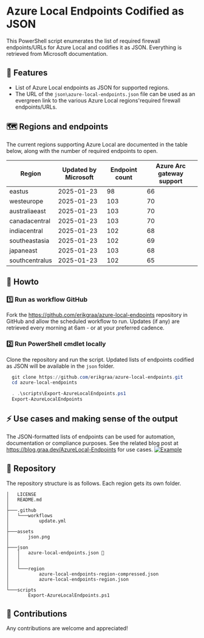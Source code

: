 # Azure Local Endpoints Codified as JSON

This PowerShell script enumerates the list of required firewall endpoints/URLs for Azure Local and codifies it as JSON. Everything is retrieved from Microsoft documentation.

## 🚀 Features

- List of Azure Local endpoints as JSON for supported regions.
- The URL of the `json\azure-local-endpoints.json` file can be used as an evergreen link to the various Azure Local regions'required firewall endpoints/URLs.
## 🗺️ Regions and endpoints
The current regions supporting Azure Local are documented in the table below, along with the number of required endpoints to open.

| Region         | Updated by Microsoft | Endpoint count | Azure Arc gateway support |
| -------------- | -------------------- | -------------- | ------------------------- |
| eastus | 2025-01-23 | 98 | 66 |
| westeurope | 2025-01-23 | 103 | 70 |
| australiaeast | 2025-01-23 | 103 | 70 |
| canadacentral | 2025-01-23 | 103 | 70 |
| indiacentral | 2025-01-23 | 102 | 68 |
| southeastasia | 2025-01-23 | 102 | 69 |
| japaneast | 2025-01-23 | 103 | 68 |
| southcentralus | 2025-01-23 | 102 | 65 |

## 📄 Howto

### 1️⃣ Run as workflow GitHub
Fork the https://github.com/erikgraa/azure-local-endpoints repository in GitHub and allow the scheduled workflow to run. Updates (if any) are retrieved every morning at 6am - or at your preferred cadence.

### 2️⃣ Run PowerShell cmdlet locally
Clone the repository and run the script. Updated lists of endpoints codified as JSON will be available in the `json` folder.
```powershell
  git clone https://github.com/erikgraa/azure-local-endpoints.git
  cd azure-local-endpoints
  ```
```powershell
  . .\scripts\Export-AzureLocalEndpoints.ps1
  Export-AzureLocalEndpoints
  ```
## ⚡ Use cases and making sense of the output
The JSON-formatted lists of endpoints can be used for automation, documentation or compliance purposes. See the related blog post at https://blog.graa.dev/AzureLocal-Endpoints for use cases.
[![Example](/assets/json.png)](https://github.com/erikgraa/azure-local-endpoints/tree/main/json) 

## 🌳 Repository

The repository structure is as follows. Each region gets its own folder.

```plaintext
│   LICENSE
│   README.md
│
├───.github
│   └───workflows
│           update.yml
│
├───assets
│       json.png
│
├───json
│   │   azure-local-endpoints.json 🍏
│   │
│   │
│   └───region
│           azure-local-endpoints-region-compressed.json
│           azure-local-endpoints-region.json
│
└───scripts
        Export-AzureLocalEndpoints.ps1
```
## 👏 Contributions

Any contributions are welcome and appreciated!
